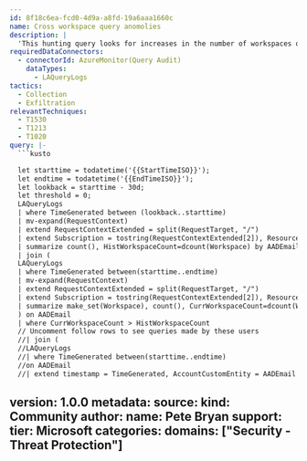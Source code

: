 ```yaml
---
id: 8f18c6ea-fcd0-4d9a-a8fd-19a6aaa1660c
name: Cross workspace query anomolies
description: |
  'This hunting query looks for increases in the number of workspaces queried by a user.'
requiredDataConnectors:
  - connectorId: AzureMonitor(Query Audit)
    dataTypes:
      - LAQueryLogs
tactics:
  - Collection
  - Exfiltration
relevantTechniques:
  - T1530
  - T1213
  - T1020
query: |-
  ```kusto

  let starttime = todatetime('{{StartTimeISO}}');
  let endtime = todatetime('{{EndTimeISO}}');
  let lookback = starttime - 30d;
  let threshold = 0;
  LAQueryLogs
  | where TimeGenerated between (lookback..starttime)
  | mv-expand(RequestContext)
  | extend RequestContextExtended = split(RequestTarget, "/")
  | extend Subscription = tostring(RequestContextExtended[2]), ResourceGroups = tostring(RequestContextExtended[4]), Workspace = tostring(RequestContextExtended[8])
  | summarize count(), HistWorkspaceCount=dcount(Workspace) by AADEmail
  | join (
  LAQueryLogs
  | where TimeGenerated between(starttime..endtime)
  | mv-expand(RequestContext)
  | extend RequestContextExtended = split(RequestTarget, "/")
  | extend Subscription = tostring(RequestContextExtended[2]), ResourceGroups = tostring(RequestContextExtended[4]), Workspace = tostring(RequestContextExtended[8])
  | summarize make_set(Workspace), count(), CurrWorkspaceCount=dcount(Workspace) by AADEmail
  ) on AADEmail
  | where CurrWorkspaceCount > HistWorkspaceCount
  // Uncomment follow rows to see queries made by these users
  //| join (
  //LAQueryLogs
  //| where TimeGenerated between(starttime..endtime)
  //on AADEmail
  //| extend timestamp = TimeGenerated, AccountCustomEntity = AADEmail
  ```
version: 1.0.0
metadata:
  source:
    kind: Community
  author:
    name: Pete Bryan
  support:
    tier: Microsoft
  categories:
    domains: ["Security - Threat Protection"]
---
```


